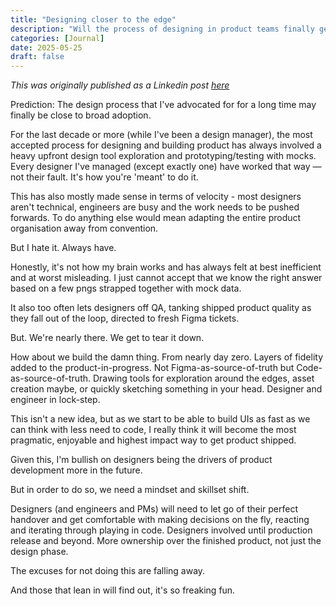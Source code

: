 ```yaml
---
title: "Designing closer to the edge"
description: "Will the process of designing in product teams finally get its upgrade?"
categories: [Journal]
date: 2025-05-25
draft: false
---
```


_This was originally published as a Linkedin post [here](https://www.linkedin.com/posts/jonnyburch_prediction-the-design-process-that-ive-activity-7320794978203430912-cgbm?utm_source=share&utm_medium=member_desktop&rcm=ACoAAAKshmMB9lFekdPO1_7RostBTcznal5UmNE)_

Prediction: The design process that I've advocated for for a long time may finally be close to broad adoption.

For the last decade or more (while I've been a design manager), the most accepted process for designing and building product has always involved a heavy upfront design tool exploration and prototyping/testing with mocks. Every designer I've managed (except exactly one) have worked that way — not their fault. It's how you're 'meant' to do it.

This has also mostly made sense in terms of velocity - most designers aren't technical, engineers are busy and the work needs to be pushed forwards. To do anything else would mean adapting the entire product organisation away from convention.

But I hate it. Always have.

Honestly, it's not how my brain works and has always felt at best inefficient and at worst misleading. I just cannot accept that we know the right answer based on a few pngs strapped together with mock data.

It also too often lets designers off QA, tanking shipped product quality as they fall out of the loop, directed to fresh Figma tickets.

But. We're nearly there. We get to tear it down.

How about we build the damn thing. From nearly day zero. Layers of fidelity added to the product-in-progress. Not Figma-as-source-of-truth but Code-as-source-of-truth. Drawing tools for exploration around the edges, asset creation maybe, or quickly sketching something in your head. Designer and engineer in lock-step.

This isn't a new idea, but as we start to be able to build UIs as fast as we can think with less need to code, I really think it will become the most pragmatic, enjoyable and highest impact way to get product shipped.

Given this, I'm bullish on designers being the drivers of product development more in the future.

But in order to do so, we need a mindset and skillset shift.

Designers (and engineers and PMs) will need to let go of their perfect handover and get comfortable with making decisions on the fly, reacting and iterating through playing in code. Designers involved until production release and beyond. More ownership over the finished product, not just the design phase.

The excuses for not doing this are falling away.

And those that lean in will find out, it's so freaking fun.